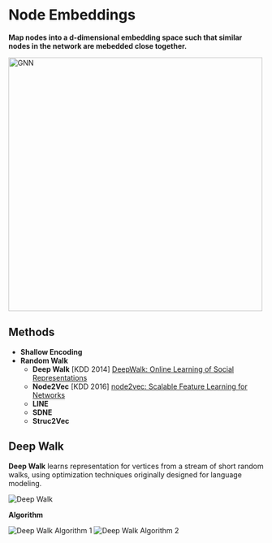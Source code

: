 # Node Embeddings

**Map nodes into a d-dimensional embedding space such that similar nodes in the network are mebedded close together.**

<img src="https://github.com/zixi-liu/Graphical-Neural-Network/blob/main/Img/node-embeddings.png" alt="GNN" width = "500px"/>

## Methods

- **Shallow Encoding**
- **Random Walk**
  - **Deep Walk** [KDD 2014] [DeepWalk: Online Learning of Social Representations](http://www.perozzi.net/publications/14_kdd_deepwalk.pdf)
  - **Node2Vec** [KDD 2016] [node2vec: Scalable Feature Learning for Networks](https://www.kdd.org/kdd2016/papers/files/rfp0218-groverA.pdf)
  - **LINE**
  - **SDNE**
  - **Struc2Vec**


## Deep Walk

**Deep Walk** learns representation for vertices from a stream of short random walks, using optimization techniques originally designed for language modeling.

<img src="https://github.com/zixi-liu/Graphical-Neural-Network/blob/main/Img/deep-walk-example.PNG" alt="Deep Walk"/>

**Algorithm**

<img src="https://github.com/zixi-liu/Graphical-Neural-Network/blob/main/Img/deep-walk-algorithm-1.PNG" alt="Deep Walk Algorithm 1" />

<img src="https://github.com/zixi-liu/Graphical-Neural-Network/blob/main/Img/deep-walk-algorithm-2.PNG" alt="Deep Walk Algorithm 2" />
